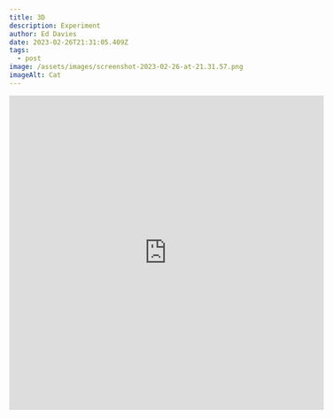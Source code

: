 ```yaml
---
title: 3D
description: Experiment
author: Ed Davies
date: 2023-02-26T21:31:05.409Z
tags:
  - post
image: /assets/images/screenshot-2023-02-26-at-21.31.57.png
imageAlt: Cat
---
```

<div class="sketchfab-embed-wrapper"> <iframe title="Cat" frameborder="0" allowfullscreen mozallowfullscreen="true" webkitallowfullscreen="true" allow="autoplay; fullscreen; xr-spatial-tracking" xr-spatial-tracking execution-while-out-of-viewport execution-while-not-rendered web-share width="568" height="568" src="https://sketchfab.com/models/93e29beb4796427c8b7a9d0827f9b77a/embed"> </iframe> </div>